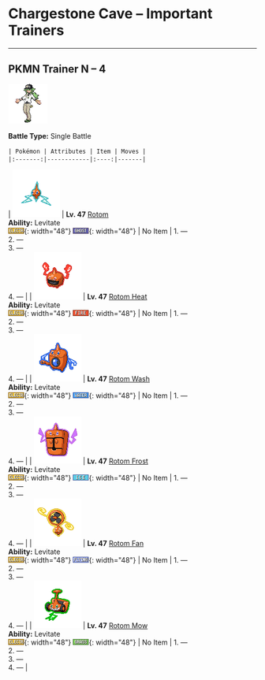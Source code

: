 # Chargestone Cave – Important Trainers

---

## PKMN Trainer N – 4

![PKMN Trainer N – 4](../../assets/important_trainers/n.png "PKMN Trainer N – 4")

**Battle Type:** Single Battle

    | Pokémon | Attributes | Item | Moves |
    |:-------:|------------|:----:|-------|
| ![Rotom](../../assets/sprites/rotom/front.png "Rotom: Its electric-like body can enter some kinds of machines and take control in order to make mischief.") | **Lv. 47** [Rotom](../../pokemon/rotom.md/)<br>**Ability:** <span class="tooltip" title="Gives full immunity to all Ground-type moves.">Levitate</span><br>![electric](../../assets/types/electric.png "Electric"){: width="48"} ![ghost](../../assets/types/ghost.png "Ghost"){: width="48"} | No Item | 1. —<br>2. —<br>3. —<br>4. — |
| ![Rotom Heat](../../assets/sprites/rotom-heat/front.png "Rotom Heat: Its electric-like body can enter some kinds of machines and take control in order to make mischief.") | **Lv. 47** [Rotom Heat](../../pokemon/rotom-heat.md/)<br>**Ability:** <span class="tooltip" title="Gives full immunity to all Ground-type moves.">Levitate</span><br>![electric](../../assets/types/electric.png "Electric"){: width="48"} ![fire](../../assets/types/fire.png "Fire"){: width="48"} | No Item | 1. —<br>2. —<br>3. —<br>4. — |
| ![Rotom Wash](../../assets/sprites/rotom-wash/front.png "Rotom Wash: Its electric-like body can enter some kinds of machines and take control in order to make mischief.") | **Lv. 47** [Rotom Wash](../../pokemon/rotom-wash.md/)<br>**Ability:** <span class="tooltip" title="Gives full immunity to all Ground-type moves.">Levitate</span><br>![electric](../../assets/types/electric.png "Electric"){: width="48"} ![water](../../assets/types/water.png "Water"){: width="48"} | No Item | 1. —<br>2. —<br>3. —<br>4. — |
| ![Rotom Frost](../../assets/sprites/rotom-frost/front.png "Rotom Frost: Its electric-like body can enter some kinds of machines and take control in order to make mischief.") | **Lv. 47** [Rotom Frost](../../pokemon/rotom-frost.md/)<br>**Ability:** <span class="tooltip" title="Gives full immunity to all Ground-type moves.">Levitate</span><br>![electric](../../assets/types/electric.png "Electric"){: width="48"} ![ice](../../assets/types/ice.png "Ice"){: width="48"} | No Item | 1. —<br>2. —<br>3. —<br>4. — |
| ![Rotom Fan](../../assets/sprites/rotom-fan/front.png "Rotom Fan: Its electric-like body can enter some kinds of machines and take control in order to make mischief.") | **Lv. 47** [Rotom Fan](../../pokemon/rotom-fan.md/)<br>**Ability:** <span class="tooltip" title="Gives full immunity to all Ground-type moves.">Levitate</span><br>![electric](../../assets/types/electric.png "Electric"){: width="48"} ![flying](../../assets/types/flying.png "Flying"){: width="48"} | No Item | 1. —<br>2. —<br>3. —<br>4. — |
| ![Rotom Mow](../../assets/sprites/rotom-mow/front.png "Rotom Mow: Its electric-like body can enter some kinds of machines and take control in order to make mischief.") | **Lv. 47** [Rotom Mow](../../pokemon/rotom-mow.md/)<br>**Ability:** <span class="tooltip" title="Gives full immunity to all Ground-type moves.">Levitate</span><br>![electric](../../assets/types/electric.png "Electric"){: width="48"} ![grass](../../assets/types/grass.png "Grass"){: width="48"} | No Item | 1. —<br>2. —<br>3. —<br>4. — |

